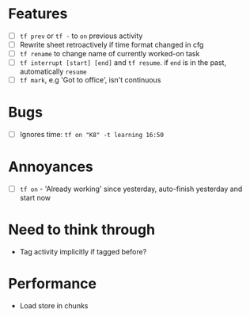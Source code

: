 # Features
- [ ] `tf prev` or `tf -` to `on` previous activity
- [ ] Rewrite sheet retroactively if time format changed in cfg
- [ ] `tf rename` to change name of currently worked-on task
- [ ] `tf interrupt [start] [end]` and `tf resume`. if `end` is in the past, automatically `resume`
- [ ] `tf mark`, e.g 'Got to office', isn't continuous

# Bugs
- [ ] Ignores time: `tf on "K8" -t learning 16:50`

# Annoyances
- [ ] `tf on` - 'Already working' since yesterday, auto-finish yesterday and start now

# Need to think through
- Tag activity implicitly if tagged before?

# Performance
- Load store in chunks
